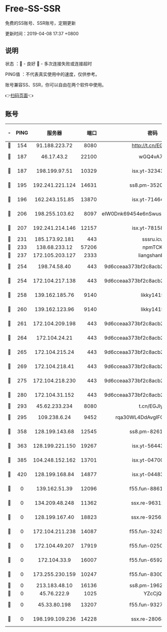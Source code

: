 # Free-SS-SSR

免费的SS账号、SSR账号，定期更新

更新时间：2019-04-08 17:37 +0800

## 说明

状态     ：🙂 - 良好 🙁 - 多次连接失败或连接超时

PING值   ：不代表真实使用中的速度，仅供参考。

账号兼容SS、SSR，你可以自由在两个软件中使用。

👉[扫码页面](https://liesauer.github.io/Free-SS-SSR/)👈

## 账号

|-|PING|服务器|端口|密码|加密方式|区域|
|:----:|:----:|:-----:|-----:|:----:|:----:|:----:|
|🙂|154|91.188.223.72|8080|http://t.cn/EGJIyrl|rc4-md5|RU|
|🙂|187|46.17.43.2|22100|wGQ4vA7D|aes-256-gcm|RU|
|🙂|187|198.199.97.51|10329|isx.yt-32343911|aes-256-cfb|US|
|🙂|195|192.241.221.124|14631|ss8.pm-35207592|aes-256-cfb|US|
|🙂|196|162.243.151.85|13870|isx.yt-71464453|aes-256-cfb|US|
|🙂|206|198.255.103.62|8097|eIW0Dnk69454e6nSwuspv9DmS201tQ0D|aes-256-cfb|US|
|🙂|207|192.241.214.146|12157|isx.yt-78158040|aes-256-cfb|US|
|🙂|231|185.173.92.181|443|sssru.icu|rc4-md5|RU|
|🙂|233|138.68.233.12|57206|npmTCK|rc4-md5|US|
|🙂|237|172.105.203.127|2333|liangshanbo|chacha20|JP|
|🙂|254|198.74.58.40|443|9d6cceaa373bf2c8acb22e60b6a58be6|aes-256-cfb|US|
|🙂|254|172.104.217.138|443|9d6cceaa373bf2c8acb22e60b6a58be6|aes-256-cfb|US|
|🙂|258|139.162.185.76|9140|likky1415|aes-256-cfb|DE|
|🙂|260|139.162.123.96|9140|likky1415|aes-256-cfb|JP|
|🙂|261|172.104.209.198|443|9d6cceaa373bf2c8acb22e60b6a58be6|aes-256-cfb|US|
|🙂|264|172.104.24.21|443|9d6cceaa373bf2c8acb22e60b6a58be6|aes-256-cfb|US|
|🙂|265|172.104.215.24|443|9d6cceaa373bf2c8acb22e60b6a58be6|aes-256-cfb|US|
|🙂|269|172.104.218.41|443|9d6cceaa373bf2c8acb22e60b6a58be6|aes-256-cfb|US|
|🙂|275|172.104.218.230|443|9d6cceaa373bf2c8acb22e60b6a58be6|aes-256-cfb|US|
|🙂|280|172.104.31.152|443|9d6cceaa373bf2c8acb22e60b6a58be6|aes-256-cfb|US|
|🙂|293|45.62.233.234|8080|t.cn/EGJIyrl|rc4-md5|CA|
|🙂|295|109.238.6.24|9452|rqa30WL4DdAvgIFG6Fs3znzTa|aes-256-cfb|FR|
|🙂|358|128.199.143.68|12545|ss8.pm-82618687|aes-256-cfb|SG|
|🙂|363|128.199.221.150|19267|isx.yt-56443107|aes-256-cfb|SG|
|🙂|385|104.248.152.162|13701|isx.yt-04700164|aes-256-cfb|SG|
|🙂|420|128.199.168.84|14877|isx.yt-04483542|aes-256-cfb|SG|
|🙁|0|139.162.51.39|12096|f55.fun-88617667|aes-256-cfb|SG|
|🙁|0|134.209.48.248|11362|ssx.re-96312869|aes-256-cfb|US|
|🙁|0|128.199.167.40|18823|ssx.re-92562343|aes-256-cfb|SG|
|🙁|0|172.104.211.238|14087|f55.fun-32438458|aes-256-cfb|US|
|🙁|0|172.104.49.207|17919|f55.fun-02500708|aes-256-cfb|SG|
|🙁|0|172.104.33.9|16007|f55.fun-65922710|aes-256-cfb|SG|
|🙁|0|173.255.230.159|10247|f55.fun-83008054|aes-256-cfb|US|
|🙁|0|213.183.48.10|16136|ss8.pm-19627789|rc4-md5|RU|
|🙁|0|45.76.222.9|1025|YZcCjQ|rc4-md5|JP|
|🙁|0|45.33.80.198|13207|f55.fun-93270323|aes-256-cfb|US|
|🙁|0|198.199.109.236|14228|ssx.re-28068094|aes-256-cfb|US|
